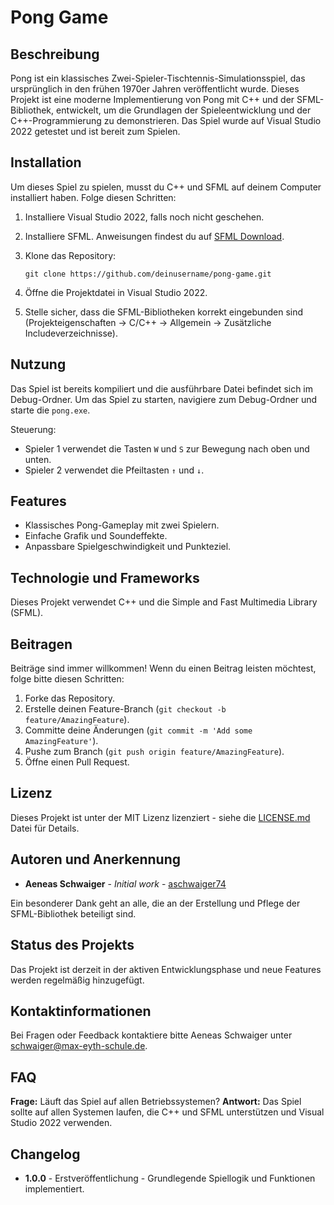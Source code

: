 # Pong Game

## Beschreibung
Pong ist ein klassisches Zwei-Spieler-Tischtennis-Simulationsspiel, das ursprünglich in den frühen 1970er Jahren veröffentlicht wurde. Dieses Projekt ist eine moderne Implementierung von Pong mit C++ und der SFML-Bibliothek, entwickelt, um die Grundlagen der Spieleentwicklung und der C++-Programmierung zu demonstrieren. Das Spiel wurde auf Visual Studio 2022 getestet und ist bereit zum Spielen.

## Installation
Um dieses Spiel zu spielen, musst du C++ und SFML auf deinem Computer installiert haben. Folge diesen Schritten:

1. Installiere Visual Studio 2022, falls noch nicht geschehen.
2. Installiere SFML. Anweisungen findest du auf [SFML Download](https://www.sfml-dev.org/download.php).

3. Klone das Repository:
   ```
   git clone https://github.com/deinusername/pong-game.git
   ```

4. Öffne die Projektdatei in Visual Studio 2022.

5. Stelle sicher, dass die SFML-Bibliotheken korrekt eingebunden sind (Projekteigenschaften -> C/C++ -> Allgemein -> Zusätzliche Includeverzeichnisse).

## Nutzung
Das Spiel ist bereits kompiliert und die ausführbare Datei befindet sich im Debug-Ordner. Um das Spiel zu starten, navigiere zum Debug-Ordner und starte die `pong.exe`.

Steuerung:
- Spieler 1 verwendet die Tasten `W` und `S` zur Bewegung nach oben und unten.
- Spieler 2 verwendet die Pfeiltasten `↑` und `↓`.

## Features
- Klassisches Pong-Gameplay mit zwei Spielern.
- Einfache Grafik und Soundeffekte.
- Anpassbare Spielgeschwindigkeit und Punkteziel.

## Technologie und Frameworks
Dieses Projekt verwendet C++ und die Simple and Fast Multimedia Library (SFML).

## Beitragen
Beiträge sind immer willkommen! Wenn du einen Beitrag leisten möchtest, folge bitte diesen Schritten:

1. Forke das Repository.
2. Erstelle deinen Feature-Branch (`git checkout -b feature/AmazingFeature`).
3. Committe deine Änderungen (`git commit -m 'Add some AmazingFeature'`).
4. Pushe zum Branch (`git push origin feature/AmazingFeature`).
5. Öffne einen Pull Request.

## Lizenz
Dieses Projekt ist unter der MIT Lizenz lizenziert - siehe die [LICENSE.md](LICENSE.md) Datei für Details.

## Autoren und Anerkennung
- **Aeneas Schwaiger** - *Initial work* - [aschwaiger74](https://github.com/aschwaiger74)

Ein besonderer Dank geht an alle, die an der Erstellung und Pflege der SFML-Bibliothek beteiligt sind.

## Status des Projekts
Das Projekt ist derzeit in der aktiven Entwicklungsphase und neue Features werden regelmäßig hinzugefügt.

## Kontaktinformationen
Bei Fragen oder Feedback kontaktiere bitte Aeneas Schwaiger unter [schwaiger@max-eyth-schule.de](mailto:schwaiger@max-eyth-schule.de).

## FAQ
**Frage:** Läuft das Spiel auf allen Betriebssystemen?
**Antwort:** Das Spiel sollte auf allen Systemen laufen, die C++ und SFML unterstützen und Visual Studio 2022 verwenden.

## Changelog
- **1.0.0** - Erstveröffentlichung - Grundlegende Spiellogik und Funktionen implementiert.
